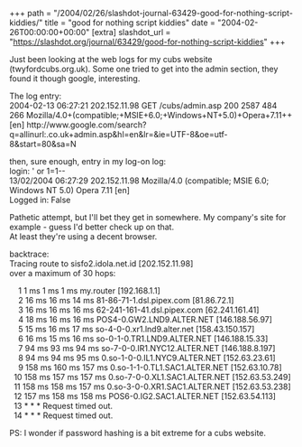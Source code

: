 +++
path = "/2004/02/26/slashdot-journal-63429-good-for-nothing-script-kiddies/"
title = "good for nothing script kiddies"
date = "2004-02-26T00:00:00+00:00"
[extra]
slashdot_url = "https://slashdot.org/journal/63429/good-for-nothing-script-kiddies"
+++

<p>Just been looking at the web logs for my cubs website (twyfordcubs.org.uk). Some one tried to get into the admin section, they found it though google, interesting.</p>
<p>The log entry:<br>2004-02-13 06:27:21 202.152.11.98 GET<nobr> </nobr>/cubs/admin.asp 200 2587 484 266 Mozilla/4.0+(compatible;+MSIE+6.0;+Windows+NT+5.0)+Opera+7.11++[en] http://www.google.com/search?q=allinurl:.co.uk+admin.asp&amp;hl=en&amp;lr=&amp;ie=UTF-8&amp;oe=utf-8&amp;start=80&amp;sa=N</p>
<p>then, sure enough, entry in my log-on log:<br>login: ' or 1=1--<br>13/02/2004 06:27:29     202.152.11.98     Mozilla/4.0 (compatible; MSIE 6.0; Windows NT 5.0) Opera 7.11 [en]<br>Logged in: False</p>
<p>Pathetic attempt, but I'll bet they get in somewhere. My company's site for example - guess I'd better check up on that.<br>At least they're using a decent browser.</p>
<p>backtrace:<br>Tracing route to sisfo2.idola.net.id [202.152.11.98]<br>over a maximum of 30 hops:</p>
<p>
    1    1 ms    1 ms    1 ms  my.router [192.168.1.1]<br>
    2    16 ms    16 ms    14 ms  81-86-71-1.dsl.pipex.com [81.86.72.1]<br>
    3    16 ms    16 ms    16 ms  62-241-161-41.dsl.pipex.com [62.241.161.41]<br>
    4    18 ms    16 ms    16 ms  POS4-0.GW2.LND9.ALTER.NET [146.188.56.97]<br>
    5    15 ms    16 ms    17 ms  so-4-0-0.xr1.lnd9.alter.net [158.43.150.157]<br>
    6    16 ms    15 ms    16 ms  so-0-1-0.TR1.LND9.ALTER.NET [146.188.15.33]<br>
    7    94 ms    93 ms    94 ms  so-7-0-0.IR1.NYC12.ALTER.NET [146.188.8.197]<br>
    8    94 ms    94 ms    95 ms  0.so-1-0-0.IL1.NYC9.ALTER.NET [152.63.23.61]<br>
    9   158 ms   160 ms   157 ms  0.so-1-1-0.TL1.SAC1.ALTER.NET [152.63.10.78]<br>
  10   158 ms   157 ms   157 ms  0.so-7-0-0.XL1.SAC1.ALTER.NET [152.63.53.249]<br>
  11   158 ms   158 ms   157 ms  0.so-3-0-0.XR1.SAC1.ALTER.NET [152.63.53.238]<br>
  12   157 ms   158 ms   158 ms  POS6-0.IG2.SAC1.ALTER.NET [152.63.54.113]<br>
  13     *        *        *     Request timed out.<br>
  14     *        *        *     Request timed out.</p>
<p>PS: I wonder if password hashing is a bit extreme for a cubs website.</p>

